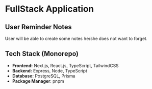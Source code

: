 # FullStack Application

## User Reminder Notes

User will be able to create some notes he/she does not want to forget.

## Tech Stack (Monorepo)

- **Frontend:** Next.js, React.js, TypeScript, TailwindCSS
- **Backend:** Express, Node, TypeScript
- **Database:** PostgreSQL, Prisma
- **Package Manager**: pnpm
